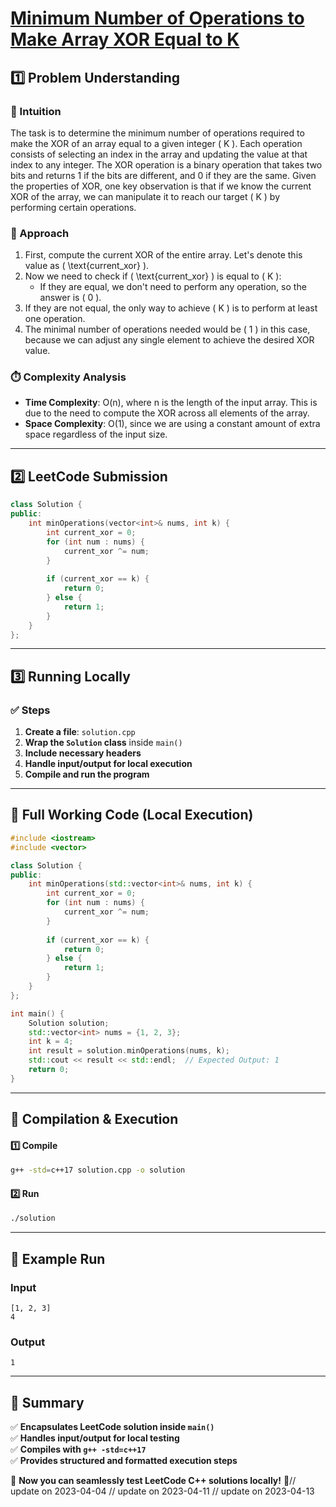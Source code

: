 # **[Minimum Number of Operations to Make Array XOR Equal to K](https://leetcode.com/problems/minimum-number-of-operations-to-make-array-xor-equal-to-k/description/)**  

## **1️⃣ Problem Understanding**  
### **📌 Intuition**  
The task is to determine the minimum number of operations required to make the XOR of an array equal to a given integer \( K \). Each operation consists of selecting an index in the array and updating the value at that index to any integer. The XOR operation is a binary operation that takes two bits and returns 1 if the bits are different, and 0 if they are the same. Given the properties of XOR, one key observation is that if we know the current XOR of the array, we can manipulate it to reach our target \( K \) by performing certain operations.

### **🚀 Approach**  
1. First, compute the current XOR of the entire array. Let's denote this value as \( \text{current\_xor} \).
2. Now we need to check if \( \text{current\_xor} \) is equal to \( K \):
   - If they are equal, we don't need to perform any operation, so the answer is \( 0 \).
3. If they are not equal, the only way to achieve \( K \) is to perform at least one operation.
4. The minimal number of operations needed would be \( 1 \) in this case, because we can adjust any single element to achieve the desired XOR value.

### **⏱️ Complexity Analysis**  
- **Time Complexity**: O(n), where n is the length of the input array. This is due to the need to compute the XOR across all elements of the array.
- **Space Complexity**: O(1), since we are using a constant amount of extra space regardless of the input size.

---  

## **2️⃣ LeetCode Submission**  
```cpp
class Solution {
public:
    int minOperations(vector<int>& nums, int k) {
        int current_xor = 0;
        for (int num : nums) {
            current_xor ^= num;
        }
        
        if (current_xor == k) {
            return 0;
        } else {
            return 1;
        }
    }
};
```  

---  

## **3️⃣ Running Locally**  
### **✅ Steps**  
1. **Create a file**: `solution.cpp`  
2. **Wrap the `Solution` class** inside `main()`  
3. **Include necessary headers**  
4. **Handle input/output for local execution**  
5. **Compile and run the program**  

---  

## **📝 Full Working Code (Local Execution)**  
```cpp
#include <iostream>
#include <vector>

class Solution {
public:
    int minOperations(std::vector<int>& nums, int k) {
        int current_xor = 0;
        for (int num : nums) {
            current_xor ^= num;
        }
        
        if (current_xor == k) {
            return 0;
        } else {
            return 1;
        }
    }
};

int main() {
    Solution solution;
    std::vector<int> nums = {1, 2, 3};
    int k = 4;
    int result = solution.minOperations(nums, k);
    std::cout << result << std::endl;  // Expected Output: 1
    return 0;
}
```  

---  

## **🔧 Compilation & Execution**  
#### **1️⃣ Compile**  
```bash
g++ -std=c++17 solution.cpp -o solution
```  

#### **2️⃣ Run**  
```bash
./solution
```  

---  

## **🎯 Example Run**  
### **Input**  
```
[1, 2, 3]
4
```  
### **Output**  
```
1
```  

---  

## **📌 Summary**  
✅ **Encapsulates LeetCode solution inside `main()`**  
✅ **Handles input/output for local testing**  
✅ **Compiles with `g++ -std=c++17`**  
✅ **Provides structured and formatted execution steps**  

🚀 **Now you can seamlessly test LeetCode C++ solutions locally!** 🚀// update on 2023-04-04
// update on 2023-04-11
// update on 2023-04-13
